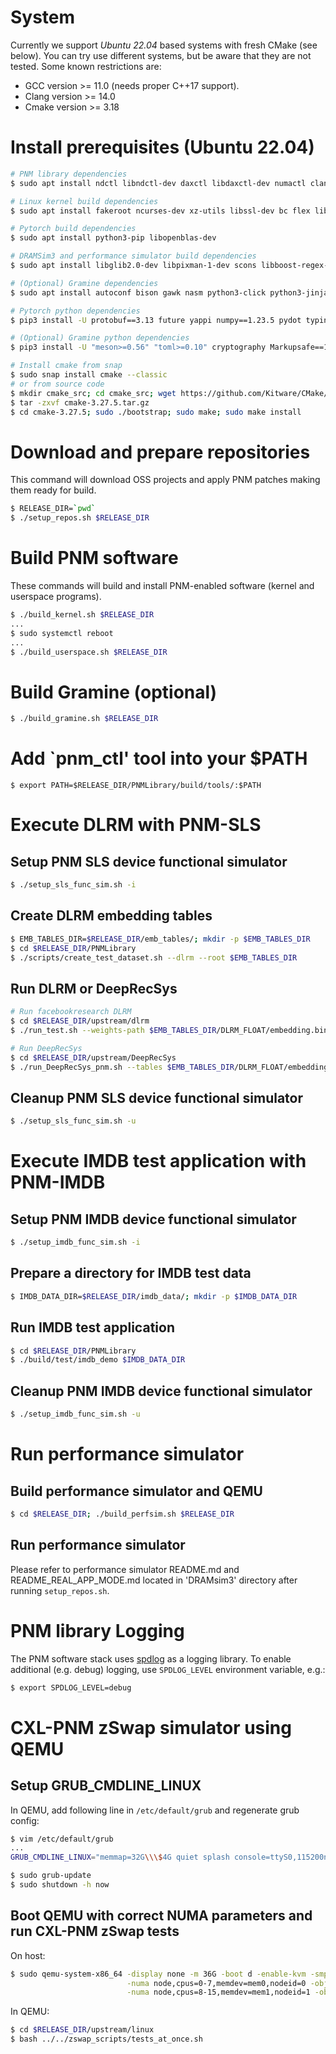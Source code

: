 # System
Currently we support *Ubuntu 22.04* based systems with fresh CMake (see below). You can try use different systems,
but be aware that they are not tested. Some known restrictions are:

* GCC version >= 11.0 (needs proper C++17 support).
* Clang version >= 14.0
* Cmake version >= 3.18

# Install prerequisites (Ubuntu 22.04)
```bash
# PNM library dependencies
$ sudo apt install ndctl libndctl-dev daxctl libdaxctl-dev numactl clang

# Linux kernel build dependencies
$ sudo apt install fakeroot ncurses-dev xz-utils libssl-dev bc flex libelf-dev bison rsync kmod cpio dpkg-dev ccache

# Pytorch build dependencies
$ sudo apt install python3-pip libopenblas-dev

# DRAMSim3 and performance simulator build dependencies
$ sudo apt install libglib2.0-dev libpixman-1-dev scons libboost-regex-dev libboost-program-options-dev

# (Optional) Gramine dependencies
$ sudo apt install autoconf bison gawk nasm python3-click python3-jinja2 python3-pyelftools libprotobuf-c-dev protobuf-c-compiler

# Pytorch python dependencies
$ pip3 install -U protobuf==3.13 future yappi numpy==1.23.5 pydot typing_extensions ninja onnx scikit-learn tqdm tensorboard sympy filelock jinja2 networkx

# (Optional) Gramine python dependencies
$ pip3 install -U "meson>=0.56" "toml>=0.10" cryptography Markupsafe==1.1.0

# Install cmake from snap
$ sudo snap install cmake --classic
# or from source code
$ mkdir cmake_src; cd cmake_src; wget https://github.com/Kitware/CMake/releases/download/v3.27.5/cmake-3.27.5.tar.gz
$ tar -zxvf cmake-3.27.5.tar.gz
$ cd cmake-3.27.5; sudo ./bootstrap; sudo make; sudo make install
```

# Download and prepare repositories
This command will download OSS projects and apply PNM patches making them ready for build.
```bash
$ RELEASE_DIR=`pwd`
$ ./setup_repos.sh $RELEASE_DIR
```

# Build PNM software
These commands will build and install PNM-enabled software (kernel and userspace programs).
```bash
$ ./build_kernel.sh $RELEASE_DIR
...
$ sudo systemctl reboot
...
$ ./build_userspace.sh $RELEASE_DIR
```

# Build Gramine (optional)
```bash
$ ./build_gramine.sh $RELEASE_DIR
```

# Add `pnm_ctl' tool into your $PATH
```
$ export PATH=$RELEASE_DIR/PNMLibrary/build/tools/:$PATH
```

# Execute DLRM with PNM-SLS

## Setup PNM SLS device functional simulator
```bash
$ ./setup_sls_func_sim.sh -i
```

## Create DLRM embedding tables
```bash
$ EMB_TABLES_DIR=$RELEASE_DIR/emb_tables/; mkdir -p $EMB_TABLES_DIR
$ cd $RELEASE_DIR/PNMLibrary
$ ./scripts/create_test_dataset.sh --dlrm --root $EMB_TABLES_DIR
```

## Run DLRM or DeepRecSys
```bash
# Run facebookresearch DLRM
$ cd $RELEASE_DIR/upstream/dlrm
$ ./run_test.sh --weights-path $EMB_TABLES_DIR/DLRM_FLOAT/embedding.bin --use-pnm simple # use 'secure' for SecNDP

# Run DeepRecSys
$ cd $RELEASE_DIR/upstream/DeepRecSys
$ ./run_DeepRecSys_pnm.sh --tables $EMB_TABLES_DIR/DLRM_FLOAT/embedding.bin --use_pnm --num_engines 5
```

## Cleanup PNM SLS device functional simulator
```bash
$ ./setup_sls_func_sim.sh -u
```

# Execute IMDB test application with PNM-IMDB

## Setup PNM IMDB device functional simulator
```bash
$ ./setup_imdb_func_sim.sh -i
```

## Prepare a directory for IMDB test data
```bash
$ IMDB_DATA_DIR=$RELEASE_DIR/imdb_data/; mkdir -p $IMDB_DATA_DIR
```

## Run IMDB test application
```bash
$ cd $RELEASE_DIR/PNMLibrary
$ ./build/test/imdb_demo $IMDB_DATA_DIR
```

## Cleanup PNM IMDB device functional simulator
```bash
$ ./setup_imdb_func_sim.sh -u
```

# Run performance simulator

## Build performance simulator and QEMU
```bash
$ cd $RELEASE_DIR; ./build_perfsim.sh $RELEASE_DIR
```

## Run performance simulator
Please refer to performance simulator README.md and README_REAL_APP_MODE.md located in 'DRAMsim3' directory after running `setup_repos.sh`.

# PNM library Logging
The PNM software stack uses [spdlog](https://github.com/gabime/spdlog) as a logging library. To enable additional (e.g. debug) logging,
use `SPDLOG_LEVEL` environment variable, e.g.:
```bash
$ export SPDLOG_LEVEL=debug
```

# CXL-PNM zSwap simulator using QEMU

## Setup GRUB_CMDLINE_LINUX
In QEMU, add following line in `/etc/default/grub` and regenerate grub config:
```bash
$ vim /etc/default/grub
...
GRUB_CMDLINE_LINUX="memmap=32G\\\$4G quiet splash console=ttyS0,115200n8 console=tty1"

$ sudo grub-update
$ sudo shutdown -h now
```

## Boot QEMU with correct NUMA parameters and run CXL-PNM zSwap tests
On host:
```bash
$ sudo qemu-system-x86_64 -display none -m 36G -boot d -enable-kvm -smp 16 -drive file=testing-image.img,if=virtio -serial stdio -cpu host,l3-cache=on \
                          -numa node,cpus=0-7,memdev=mem0,nodeid=0 -object memory-backend-ram,id=mem0,size=4G \
                          -numa node,cpus=8-15,memdev=mem1,nodeid=1 -object memory-backend-ram,id=mem1,size=32G

```
In QEMU:
```bash
$ cd $RELEASE_DIR/upstream/linux
$ bash ../../zswap_scripts/tests_at_once.sh

```
